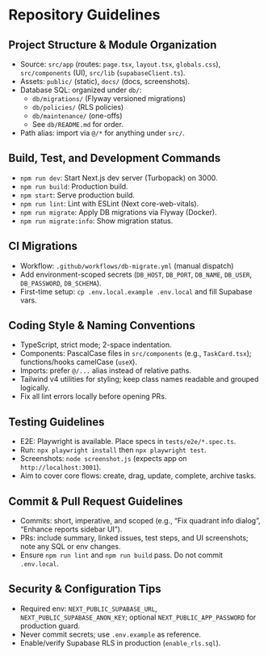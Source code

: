 # Repository Guidelines

## Project Structure & Module Organization
- Source: `src/app` (routes: `page.tsx`, `layout.tsx`, `globals.css`), `src/components` (UI), `src/lib` (`supabaseClient.ts`).
- Assets: `public/` (static), `docs/` (docs, screenshots).
- Database SQL: organized under `db/`:
  - `db/migrations/` (Flyway versioned migrations)
  - `db/policies/` (RLS policies)
  - `db/maintenance/` (one-offs)
  - See `db/README.md` for order.
- Path alias: import via `@/*` for anything under `src/`.

## Build, Test, and Development Commands
- `npm run dev`: Start Next.js dev server (Turbopack) on 3000.
- `npm run build`: Production build.
- `npm start`: Serve production build.
- `npm run lint`: Lint with ESLint (Next core-web-vitals).
- `npm run migrate`: Apply DB migrations via Flyway (Docker).
- `npm run migrate:info`: Show migration status.

## CI Migrations
- Workflow: `.github/workflows/db-migrate.yml` (manual dispatch)
- Add environment-scoped secrets (`DB_HOST`, `DB_PORT`, `DB_NAME`, `DB_USER`, `DB_PASSWORD`, `DB_SCHEMA`).
- First-time setup: `cp .env.local.example .env.local` and fill Supabase vars.

## Coding Style & Naming Conventions
- TypeScript, strict mode; 2-space indentation.
- Components: PascalCase files in `src/components` (e.g., `TaskCard.tsx`); functions/hooks camelCase (`useX`).
- Imports: prefer `@/...` alias instead of relative paths.
- Tailwind v4 utilities for styling; keep class names readable and grouped logically.
- Fix all lint errors locally before opening PRs.

## Testing Guidelines
- E2E: Playwright is available. Place specs in `tests/e2e/*.spec.ts`.
- Run: `npx playwright install` then `npx playwright test`.
- Screenshots: `node screenshot.js` (expects app on `http://localhost:3001`).
- Aim to cover core flows: create, drag, update, complete, archive tasks.

## Commit & Pull Request Guidelines
- Commits: short, imperative, and scoped (e.g., “Fix quadrant info dialog”, “Enhance reports sidebar UI”).
- PRs: include summary, linked issues, test steps, and UI screenshots; note any SQL or env changes.
- Ensure `npm run lint` and `npm run build` pass. Do not commit `.env.local`.

## Security & Configuration Tips
- Required env: `NEXT_PUBLIC_SUPABASE_URL`, `NEXT_PUBLIC_SUPABASE_ANON_KEY`; optional `NEXT_PUBLIC_APP_PASSWORD` for production guard.
- Never commit secrets; use `.env.example` as reference.
- Enable/verify Supabase RLS in production (`enable_rls.sql`).
